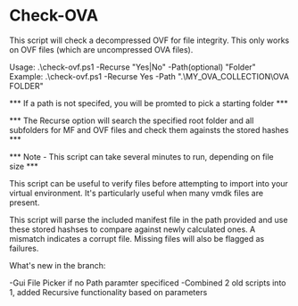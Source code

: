 # Check-OVA

This script will check a decompressed OVF for file integrity. This only works on OVF files (which are uncompressed OVA files).

Usage: 		.\check-ovf.ps1 -Recurse "Yes|No" -Path(optional) "Folder"
Example: 	.\check-ovf.ps1 -Recurse Yes -Path ".\MY_OVA_COLLECTION\OVA FOLDER"

*** If a path is not specifed, you will be promted to pick a starting folder ***

*** The Recurse option will search the specified root folder and all subfolders for MF and OVF files and check them againsts the stored hashes ***

*** Note - This script can take several minutes to run, depending on file size ***

This script can be useful to verify files before attempting to import into your virtual environment. It's particularly useful when many vmdk files are present.

This script will parse the included manifest file in the path provided and use these stored hashses to compare against newly calculated ones. A mismatch indicates a corrupt file. Missing files will also be flagged as failures.

What's new in the branch:

-Gui File Picker if no Path paramter specificed
-Combined 2 old scripts into 1, added Recursive functionality based on parameters



